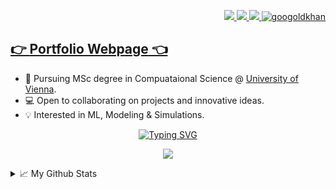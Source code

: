 <!-- Links top right --> 
<p align="right">
  <a href="https://wagerc97.github.io/">
      <img src="https://img.shields.io/badge/Webpage-red?style=3D-square">
  </a>   
  <a href="https://www.linkedin.com/in/clemens-wager/">
      <img src="https://img.shields.io/badge/Linkedin-blue?style=3D-square&logo=linkedin">
  </a>
  <a href="https://www.kaggle.com/wagerc97">
      <img src="https://img.shields.io/badge/Kaggle-black?style=3D-square&logo=Kaggle">
  </a>
    <a href="https://pypi.org/user/wagerc97/">
        <img src="https://komarev.com/ghpvc/?username=wagerc97&label=Visitors&color=0e75b6&style=3D" alt="googoldkhan" />
    </a>
</p>


## [👉 **Portfolio Webpage** 👈](https://wagerc97.github.io/) 

* 📖 Pursuing MSc degree in Compuataional Science @ [University of Vienna](https://studieren.univie.ac.at/en/degree-programmes/master-programmes/computational-science-master/).  <br>
* 💻 Open to collaborating on projects and innovative ideas.  <br>
* 💡 Interested in ML, Modeling & Simulations.    <br>
<!-- * 🎓 Researching on **ML** and **Magnetism** @ [DUK x Uni Vie](...link).  <br> -->


<p align="center">
    <!-- text typing -->
    <a href="https://git.io/typing-svg">
        <img src="https://readme-typing-svg.demolab.com?font=Fira+Code&size=18&duration=2100&pause=5&color=2A93CA&background=D8D8D800&center=true&vCenter=true&multiline=true&width=440&height=105&lines=Clemens+Wager;Computational+Science+%F0%9F%8E%93;ML+%7C+Automation%7C+Software+Developer;.+++++.+++++.+++++.++++++%F0%9F%92%A1" alt="Typing SVG" />
    </a>
</p>
<!-- Stats -->
<p align="center">
  <a href="https://github.com/wagerc97">
    <img src="https://github-stats-alpha.vercel.app/api?username=wagerc97&cc=22272e&tc=37BCF6&ic=fff&bc=0000">
  </a>
</p>


<!-- Detailed stats -->
<details>
<summary>📈 My Github Stats</summary>

![](http://github-profile-summary-cards.vercel.app/api/cards/profile-details?username=wagerc97&theme=dracula)
![](http://github-profile-summary-cards.vercel.app/api/cards/repos-per-language?username=wagerc97&theme=dracula)
![](http://github-profile-summary-cards.vercel.app/api/cards/most-commit-language?username=wagerc97&theme=dracula)

</details>
